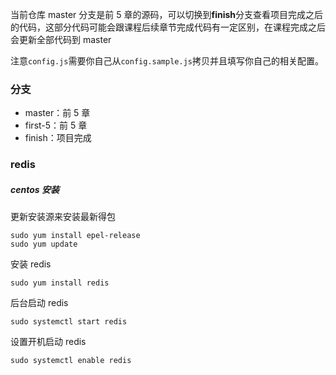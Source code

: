 当前仓库 master 分支是前 5 章的源码，可以切换到**finish**分支查看项目完成之后的代码，这部分代码可能会跟课程后续章节完成代码有一定区别，在课程完成之后会更新全部代码到 master

注意`config.js`需要你自己从`config.sample.js`拷贝并且填写你自己的相关配置。

### 分支

- master：前 5 章
- first-5：前 5 章
- finish：项目完成

### redis

##### centos 安装

更新安装源来安装最新得包

```
sudo yum install epel-release
sudo yum update
```

安装 redis

```
sudo yum install redis
```

后台启动 redis

```
sudo systemctl start redis
```

设置开机启动 redis

```
sudo systemctl enable redis
```
